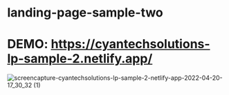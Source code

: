 # landing-page-sample-two

# DEMO: https://cyantechsolutions-lp-sample-2.netlify.app/

![screencapture-cyantechsolutions-lp-sample-2-netlify-app-2022-04-20-17_30_32 (1)](https://user-images.githubusercontent.com/104098738/164335671-7b57d0a6-96c5-4b51-8b0d-8f37b083133e.png)
